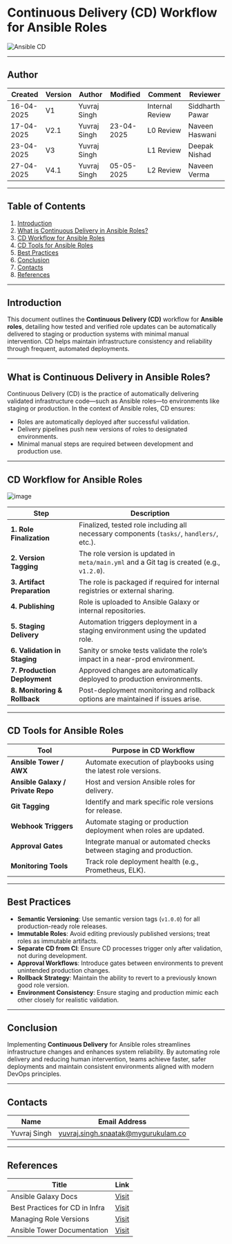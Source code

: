 
# **Continuous Delivery (CD) Workflow for Ansible Roles**

![Ansible CD](https://encrypted-tbn0.gstatic.com/images?q=tbn:ANd9GcRq_O1FjIawwNmP3cWpwCjJWTjBTMtuVNxAZqVa43wSbiItXY9-fb_jgZwlV0Wr_E47qw&usqp=CAU)

---

## Author

| Created     | Version | Author        | Modified    | Comment         | Reviewer         |
|-------------|---------|---------------|-------------|------------------|------------------|
| 16-04-2025  | V1      | Yuvraj Singh  |             | Internal Review  | Siddharth Pawar  |
| 17-04-2025  | V2.1    | Yuvraj Singh  | 23-04-2025  | L0 Review        | Naveen Haswani   |
| 23-04-2025  | V3      | Yuvraj Singh  |             | L1 Review        | Deepak Nishad    |
| 27-04-2025  | V4.1    | Yuvraj Singh  | 05-05-2025  | L2 Review        | Naveen Verma     |

---

## **Table of Contents**

1. [Introduction](#introduction)  
2. [What is Continuous Delivery in Ansible Roles?](#what-is-continuous-delivery-in-ansible-roles)  
3. [CD Workflow for Ansible Roles](#cd-workflow-for-ansible-roles)  
4. [CD Tools for Ansible Roles](#cd-tools-for-ansible-roles)  
5. [Best Practices](#best-practices)  
6. [Conclusion](#conclusion)  
7. [Contacts](#contacts)  
8. [References](#references)  

---

## **Introduction**

This document outlines the **Continuous Delivery (CD)** workflow for **Ansible roles**, detailing how tested and verified role updates can be automatically delivered to staging or production systems with minimal manual intervention. CD helps maintain infrastructure consistency and reliability through frequent, automated deployments.

---

## **What is Continuous Delivery in Ansible Roles?**

Continuous Delivery (CD) is the practice of automatically delivering validated infrastructure code—such as Ansible roles—to environments like staging or production. In the context of Ansible roles, CD ensures:

- Roles are automatically deployed after successful validation.
- Delivery pipelines push new versions of roles to designated environments.
- Minimal manual steps are required between development and production use.

---

## **CD Workflow for Ansible Roles**

![image](https://github.com/user-attachments/assets/da5ab794-86c1-4c06-b5ad-d67eeeb68cbf)

| **Step**                 | **Description**                                                                                  |
|--------------------------|--------------------------------------------------------------------------------------------------|
| **1. Role Finalization** | Finalized, tested role including all necessary components (`tasks/`, `handlers/`, etc.).         |
| **2. Version Tagging**   | The role version is updated in `meta/main.yml` and a Git tag is created (e.g., `v1.2.0`).        |
| **3. Artifact Preparation** | The role is packaged if required for internal registries or external sharing.            |
| **4. Publishing**        | Role is uploaded to Ansible Galaxy or internal repositories.                                     |
| **5. Staging Delivery**  | Automation triggers deployment in a staging environment using the updated role.                  |
| **6. Validation in Staging** | Sanity or smoke tests validate the role’s impact in a near-prod environment.              |
| **7. Production Deployment** | Approved changes are automatically deployed to production environments.                |
| **8. Monitoring & Rollback** | Post-deployment monitoring and rollback options are maintained if issues arise.           |

---

## **CD Tools for Ansible Roles**

| **Tool**                | **Purpose in CD Workflow**                                      |
|-------------------------|------------------------------------------------------------------|
| **Ansible Tower / AWX** | Automate execution of playbooks using the latest role versions. |
| **Ansible Galaxy / Private Repo** | Host and version Ansible roles for delivery.           |
| **Git Tagging**         | Identify and mark specific role versions for release.           |
| **Webhook Triggers**    | Automate staging or production deployment when roles are updated.|
| **Approval Gates**      | Integrate manual or automated checks between staging and production. |
| **Monitoring Tools**    | Track role deployment health (e.g., Prometheus, ELK).            |

---

## **Best Practices**

- **Semantic Versioning**: Use semantic version tags (`v1.0.0`) for all production-ready role releases.
- **Immutable Roles**: Avoid editing previously published versions; treat roles as immutable artifacts.
- **Separate CD from CI**: Ensure CD processes trigger only after validation, not during development.
- **Approval Workflows**: Introduce gates between environments to prevent unintended production changes.
- **Rollback Strategy**: Maintain the ability to revert to a previously known good role version.
- **Environment Consistency**: Ensure staging and production mimic each other closely for realistic validation.

---

## **Conclusion**

Implementing **Continuous Delivery** for Ansible roles streamlines infrastructure changes and enhances system reliability. By automating role delivery and reducing human intervention, teams achieve faster, safer deployments and maintain consistent environments aligned with modern DevOps principles.

---

## **Contacts**

| Name         | Email Address                                 |
|--------------|-----------------------------------------------|
| Yuvraj Singh | yuvraj.singh.snaatak@mygurukulam.co           |

---

## **References**

| **Title**                        | **Link**                                                                                      |
|----------------------------------|-----------------------------------------------------------------------------------------------|
| Ansible Galaxy Docs              | [Visit](https://galaxy.ansible.com/docs/)                                                    |
| Best Practices for CD in Infra   | [Visit](https://martinfowler.com/bliki/ContinuousDelivery.html)                              |
| Managing Role Versions           | [Visit](https://docs.ansible.com/ansible/latest/dev_guide/collections_galaxy_meta.html)      |
| Ansible Tower Documentation      | [Visit](https://docs.ansible.com/ansible-tower/latest/html/userguide/index.html)             |
